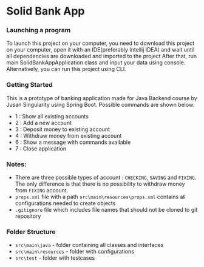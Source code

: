 # Solid Bank App

### Launching a program
To launch this project on your computer, you need to download this project
on your computer, open it with an IDE(preferably Intellij IDEA)
and wait until all dependencies are downloaded and imported to the project
After that, run main SolidBankAppApplication class and input your data using console.
Alternatively, you can run this project using CLI.

### Getting Started
This is a prototype of banking application made for Java Backend
course by Jusan Singularity using Spring Boot.
Possible commands are shown below:

- 1 : Show all existing accounts
- 2 : Add a new account
- 3 : Deposit money to existing account
- 4 : Withdraw money from existing account
- 6 : Show a message with commands available
- 7 : Close application

### Notes: 
- There are three possible types of account : `CHECKING`, `SAVING`
and `FIXING`. The only difference is that there is no possibility to withdraw money from `FIXING` account.
- `props.xml` file with a path `src\main\resources\props.xml` contains all configurations needed to create objects
- `.gitignore` file which includes file names that should not be cloned to git repository

### Folder Structure
- `src\main\java` - folder containing all classes and interfaces
- `src\main\resources` - folder with configurations
- `src\test` - folder with testcases


